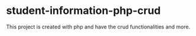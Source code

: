 # student-information-php-crud
This project is created with php and have the crud functionalities and more.
